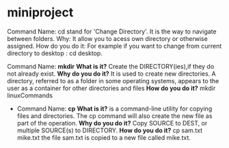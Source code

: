 # miniproject
Command Name: cd stand for  'Change Directory'. 
It is the way to navigate between folders. 
Why: It allow you to acess own directory or otherwise assigned. 
How do you do it: For example if you want to change from current directory to desktop : cd desktop. 

Command Name: **mkdir**
**What is it?** Create the DIRECTORY(ies),if they do not already exist. 
**Why do you do it?** It is used to create new directories. A directory, referred to as a folder in some operating systems, appears to the user as a container for other directories and files
**How do you do it?** mkdir linuxCommands

* Command Name: **cp** 
  **What is it?** is a command-line utility for copying files and directories. The cp command will also create the new file as part of the operation. 
  **Why do you do it?** Copy SOURCE to DEST, or multiple SOURCE(s) to DIRECTORY.
  **How do you do it?** cp sam.txt mike.txt
   the file sam.txt is copied to a new file called mike.txt. 


